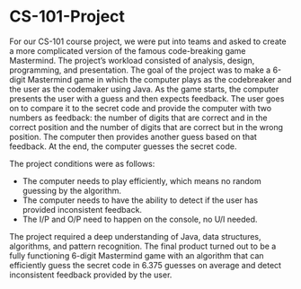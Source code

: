 # CS-101-Project
For our CS-101 course project, we were put into teams and asked to create a more complicated version of the famous code-breaking game Mastermind. The project’s workload consisted of analysis, design, programming, and presentation. The goal of the project was to make a 6-digit Mastermind game in which the computer plays as the codebreaker and the user as the codemaker using Java. As the game starts, the computer presents the user with a guess and then expects feedback. The user goes on to compare it to the secret code and provide the computer with two numbers as feedback: the number of digits that are correct and in the correct position and the number of digits that are correct but in the wrong position. The computer then provides another guess based on that feedback. At the end, the computer guesses the secret code. 

The project conditions were as follows: 

- The computer needs to play efficiently, which means no random guessing by the algorithm.
- The computer needs to have the ability to detect if the user has provided inconsistent feedback.
- The I/P and O/P need to happen on the console, no U/I needed.

The project required a deep understanding of Java, data structures, algorithms, and pattern recognition. The final product turned out to be a fully functioning 6-digit Mastermind game with an algorithm that can efficiently guess the secret code in 6.375 guesses on average and detect inconsistent feedback provided by the user.
